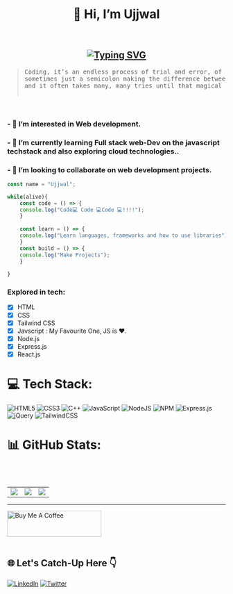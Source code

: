 <h1 align="center"> 👋 Hi, I’m Ujjwal </h1><br>

<h2 align="center">
<a href="https://git.io/typing-svg"><img src="https://readme-typing-svg.demolab.com?font=Fira+Code&pause=1000&color=56F770&center=true&width=435&lines=A+Programmer+from+India" alt="Typing SVG" /></a>
</h2>
<blockquote><pre>Coding, it’s an endless process of trial and error, of trying to get the right command in the right place, with
sometimes just a semicolon making the difference between success and failure. Code breaks and then it falls apart,
and it often takes many, many tries until that magical moment when what you’re trying to build comes to life.                   
                                                                                                            --Reshma Saujani</pre></blockquote><br>

### - 👀 I’m interested in Web development.<br>
### - 🌱 I’m currently learning **Full stack web-Dev** on the javascript techstack and also exploring cloud technologies.. <br>
### - 💞️ I’m looking to collaborate on web development projects.<br>
```js
const name = "Ujjwal";

while(alive){
    const code = () => {
    console.log("Code💻 Code 💻Code 💻!!!!");
    }
    
    const learn = () => {
    console.log("Learn languages, frameworks and how to use libraries");
    }
    const build = () => {
    console.log("Make Projects");
    }
    
}

```
<!-- ![Web-dev coding](https://www.renderinfotech.com/assets/image/web-development.gif)-->
 ### Explored in tech:
 - [x] HTML
 - [x] CSS
 - [x] Tailwind CSS
 - [x] Javscript : My Favourite One, JS is ❤️.
 - [x] Node.js
 - [x] Express.js 
 - [x] React.js 
 
<!---
Ujjwal-soni98/Ujjwal-soni98 is a ✨ special ✨ repository because its `README.md` (this file) appears on your GitHub profile.
You can click the Preview link to take a look at your changes.
--->


# 💻 Tech Stack:
![HTML5](https://img.shields.io/badge/html5-%23E34F26.svg?style=for-the-badge&logo=html5&logoColor=white) ![CSS3](https://img.shields.io/badge/css3-%231572B6.svg?style=for-the-badge&logo=css3&logoColor=white) ![C++](https://img.shields.io/badge/c++-%2300599C.svg?style=for-the-badge&logo=c%2B%2B&logoColor=white) ![JavaScript](https://img.shields.io/badge/javascript-%23323330.svg?style=for-the-badge&logo=javascript&logoColor=%23F7DF1E) ![NodeJS](https://img.shields.io/badge/node.js-6DA55F?style=for-the-badge&logo=node.js&logoColor=white) ![NPM](https://img.shields.io/badge/NPM-%23000000.svg?style=for-the-badge&logo=npm&logoColor=white) ![Express.js](https://img.shields.io/badge/express.js-%23404d59.svg?style=for-the-badge&logo=express&logoColor=%2361DAFB) ![jQuery](https://img.shields.io/badge/jquery-%230769AD.svg?style=for-the-badge&logo=jquery&logoColor=white) ![TailwindCSS](https://img.shields.io/badge/tailwindcss-%2338B2AC.svg?style=for-the-badge&logo=tailwind-css&logoColor=white)
# 📊 GitHub Stats:

<div align="center">
  <table>
    <tr>
      <td><img src="https://github-readme-stats.vercel.app/api?username=Ujjwal-soni98&theme=vue-dark&hide_border=false&include_all_commits=false&count_private=false"></td>         <br/>
      <td><img src="https://github-readme-streak-stats.herokuapp.com/?user=Ujjwal-soni98&theme=vue-dark&hide_border=false"></td><br/>
      <td><img src="https://github-readme-stats.vercel.app/api/top-langs/?username=Ujjwal-soni98&theme=vue-dark&hide_border=false&include_all_commits=false&count_private=false&layout=compact"></td>
    </tr>
  </table>
</div>

<!--
## 🏆 GitHub Trophies
![](https://github-profile-trophy.vercel.app/?username=Ujjwal-soni98&theme=radical&no-frame=false&no-bg=true&margin-w=4)-->

---
<!--  
 ## Badges
 ![@ujjwalsoni98's Holopin board](https://holopin.me/ujjwalsoni98) ![@ujjwalsoni982's Holopin board](https://holopin.me/ujjwalsoni982)<br>
-->

<a href="https://www.buymeacoffee.com/ujjwalsonil" target="_blank"><img src="https://cdn.buymeacoffee.com/buttons/v2/default-green.png" alt="Buy Me A Coffee" style="height: 60px !important;width: 217px !important;" ></a> <br><br>

## 🌐 Let's Catch-Up Here 👇
[![LinkedIn](https://img.shields.io/badge/LinkedIn-%230077B5.svg?logo=linkedin&logoColor=white)](https://linkedin.com/in/ujjwal-soni) [![Twitter](https://img.shields.io/badge/Twitter-%231DA1F2.svg?logo=Twitter&logoColor=white)](https://twitter.com/ujjwal__soni) 

